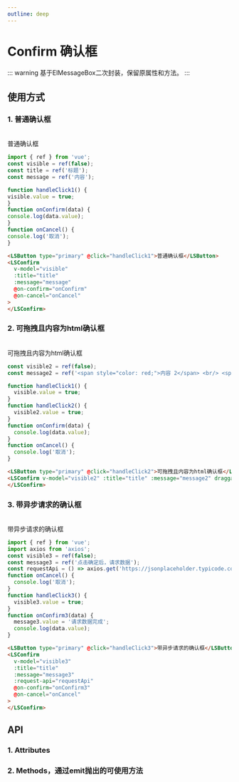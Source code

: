 ```yaml
---
outline: deep
---
```


# Confirm 确认框

::: warning 基于ElMessageBox二次封装，保留原属性和方法。
:::

## 使用方式

### 1. 普通确认框

<br />
<LSButton type="primary" @click="handleClick1">普通确认框</LSButton>
<LSConfirm
  v-model="visible"
  :title="title"
  :message="message"
  @on-confirm="onConfirm"
  @on-cancel="onCancel"
>
</LSConfirm>
 
```js
import { ref } from 'vue';
const visible = ref(false);
const title = ref('标题');
const message = ref('内容');

function handleClick1() {
visible.value = true;
}
function onConfirm(data) {
console.log(data.value);
}
function onCancel() {
console.log('取消');
}

````
```html
<LSButton type="primary" @click="handleClick1">普通确认框</LSButton>
<LSConfirm
  v-model="visible"
  :title="title"
  :message="message"
  @on-confirm="onConfirm"
  @on-cancel="onCancel"
>
</LSConfirm>
````

### 2. 可拖拽且内容为html确认框

<br />
<LSButton type="primary" @click="handleClick2">可拖拽且内容为html确认框</LSButton>
<LSConfirm
  v-model="visible2"
  :title="title"
  :message="message2"
  draggable
  useHtml
  @on-confirm="onConfirm"
  @on-cancel="onCancel"
>
</LSConfirm>

```js
const visible2 = ref(false);
const message2 = ref('<span style="color: red;">内容 2</span> <br/> <span style="color: green;">内容 222222</span>');

function handleClick1() {
  visible.value = true;
}
function handleClick2() {
  visible2.value = true;
}
function onConfirm(data) {
  console.log(data.value);
}
function onCancel() {
  console.log('取消');
}
```

```html
<LSButton type="primary" @click="handleClick2">可拖拽且内容为html确认框</LSButton>
<LSConfirm v-model="visible2" :title="title" :message="message2" draggable useHtml @on-confirm="onConfirm" @on-cancel="onCancel">
</LSConfirm>
```

### 3. 带异步请求的确认框

<br />
<LSButton type="primary" @click="handleClick3">带异步请求的确认框</LSButton>
<LSConfirm
  v-model="visible3"
  :title="title"
  :message="message3"
  :request-api="requestApi"
  @on-confirm="onConfirm3"
  @on-cancel="onCancel"
>
</LSConfirm>

```js
import { ref } from 'vue';
import axios from 'axios';
const visible3 = ref(false);
const message3 = ref('点击确定后，请求数据');
const requestApi = () => axios.get('https://jsonplaceholder.typicode.com/posts/1');
function onCancel() {
  console.log('取消');
}
function handleClick3() {
  visible3.value = true;
}
function onConfirm3(data) {
  message3.value = '请求数据完成';
  console.log(data.value);
}
```

```html
<LSButton type="primary" @click="handleClick3">带异步请求的确认框</LSButton>
<LSConfirm
  v-model="visible3"
  :title="title"
  :message="message3"
  :request-api="requestApi"
  @on-confirm="onConfirm3"
  @on-cancel="onCancel"
>
</LSConfirm>
```

## API

### 1. Attributes

<ApiIntro :tableColumn="tableColumn" :tableData="tableData" />

### 2. Methods，通过emit抛出的可使用方法

<ApiIntro :tableColumn="tableMethodColumn" :tableData="tableData2" />

<script setup>
import { tableColumn, tableMethodColumn } from './constant';
import { ref } from 'vue';
import axios from 'axios';
const visible = ref(false);
const title = ref('标题');
const message = ref('内容');

const visible2 = ref(false);
const message2 = ref('<span style="color: red;">内容 2</span> <br/> <span style="color: green;">内容 222222</span>');

const visible3 = ref(false);
const message3 = ref('点击确定后，请求数据');
const requestApi = () => axios.get('https://jsonplaceholder.typicode.com/posts/1');

function handleClick1() {
  visible.value = true;
}
function handleClick2() {
  visible2.value = true;
}
function onConfirm(data) {
  console.log(data.value);
}
function onCancel() {
  console.log('取消');
}
function handleClick3() {
  visible3.value = true;
}
function onConfirm3(data) {
  message3.value = '请求数据完成'
  console.log(data.value);
}

const tableData = ref([
  {
    name: 'model-value / v-mode',
    desc: '是否显示',
    type: 'boolean',
    value: '-'
  },
  {
    name: 'title',
    desc: '标题',
    type: 'string',
    value: '-'
  },
  {
    name: 'type',
    desc: '类型: 支持 success | info | warning | error',
    type: 'string',
    value: '-'
  },
  {
    name: 'message',
    desc: '内容,',
    type: 'string',
    value: '-'
  },
  {
    name: 'confirmBtnTxt',
    desc: '确认按钮文案',
    type: 'string',
    value: '确定'
  },
  {
    name: 'cancelBtnTxt',
    desc:'取消按钮文案',
    type: 'string',
    value: '取消'
  },
  {
    name: 'showCancelBtn',
    desc: '是否显示取消按钮',
    type: 'boolean',
    value: 'true'
  },
  {
    name: 'showConfirmBtn',
    desc: '是否显示确认按钮',
    type: 'boolean',
    value: 'true'
  },
  {
    name: 'center',
    desc: '是否居中',
    type: 'boolean',
    value: 'false'
  },
  {
    name: 'draggable',
    desc: '是否可拖拽',
    type: 'boolean',
    value: 'false'
  },
  {
    name: 'useHtml',
    desc: '是否使用html，为true时，message可以是html字符串',
    type: 'boolean',
    value: 'false'
  },
  {
    name: 'showClose',
    desc: '是否显示关闭按钮',
    type: 'boolean',
    value: 'true'
  },
  {
    name: 'customClass',
    desc: '自定义类名',
    type: 'string',
    value: '-'
  },
  {
    name: 'closeOnClickModal',
    desc: '点击蒙层是否允许关闭',
    type: 'boolean',
    value: 'false'
  },
  {
    name: 'closeOnPressEscape',
    desc: '是否可以通过按下 ESC 关闭',
    type: 'boolean',
    value: 'false'
  },
  {
    name: 'appendTo',
    desc: '挂载的目标节点',
    type: 'string / HTMLElement',
    value: 'body'
  },
  {
    name: 'requestApi',
    desc: '异步请求接口',
    type: 'Promise',
    value: '-'
  }
]);

const tableData2 = ref([
  {
    name: 'onConfirm',
    desc: '点击确认时触发, 参数data为请求接口返回的数据',
    type: 'function',
    value: 'data'
  },
  {
    name: 'onCancel',
    desc: '点击取消时触发',
    type: 'function',
    value: '-'
  }
]);
</script>
